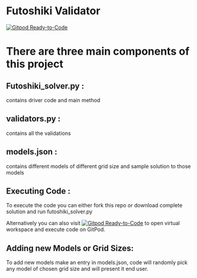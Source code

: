 # Futoshiki Validator
[![Gitpod Ready-to-Code](https://img.shields.io/badge/Gitpod-Ready--to--Code-blue?logo=gitpod)](https://gitpod.io/#https://github.com/shradhatyagi11/futoshiki) 

# There are three main components of this project 

## Futoshiki_solver.py : 
  contains driver code and main method
## validators.py : 
  contains all the validations
## models.json : 
  contains different models of different grid size and sample solution to those models
  
## Executing Code :
  To execute the code you can either fork this repo or download complete solution and run futoshiki_solver.py
  
  Alternatively you can also visit [![Gitpod Ready-to-Code](https://img.shields.io/badge/Gitpod-Ready--to--Code-blue?logo=gitpod)](https://gitpod.io/#https://github.com/shradhatyagi11/futoshiki)  to open virtual workspace   and execute code on GitPod.

## Adding new Models or Grid Sizes: 
  To add new models make an entry in models.json, code will randomly pick any model of chosen grid size and will present it     end user.

